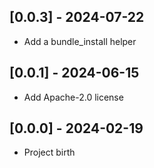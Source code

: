 ## [0.0.3] - 2024-07-22

- Add a bundle_install helper

## [0.0.1] - 2024-06-15

- Add Apache-2.0 license

## [0.0.0] - 2024-02-19

- Project birth
